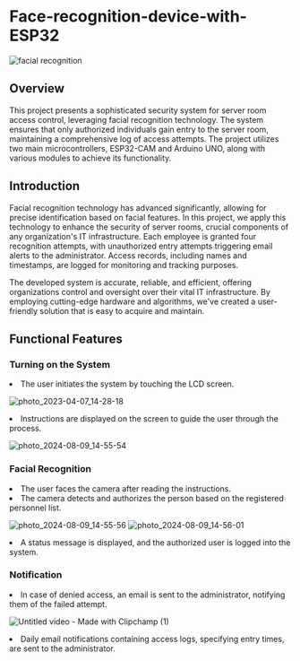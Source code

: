 # Face-recognition-device-with-ESP32


![facial recognition](https://github.com/user-attachments/assets/9ec234d7-5f37-4314-b342-5f119c08cd11)


<h2>Overview</h2>
<p>This project presents a sophisticated security system for server room access control, leveraging facial recognition technology. The system ensures that only authorized individuals gain entry to the server room, maintaining a comprehensive log of access attempts. The project utilizes two main microcontrollers, ESP32-CAM and Arduino UNO, along with various modules to achieve its functionality.</p>

<h2>Introduction</h2>
<p>Facial recognition technology has advanced significantly, allowing for precise identification based on facial features. In this project, we apply this technology to enhance the security of server rooms, crucial components of any organization's IT infrastructure. Each employee is granted four recognition attempts, with unauthorized entry attempts triggering email alerts to the administrator. Access records, including names and timestamps, are logged for monitoring and tracking purposes.</p>

<p>The developed system is accurate, reliable, and efficient, offering organizations control and oversight over their vital IT infrastructure. By employing cutting-edge hardware and algorithms, we've created a user-friendly solution that is easy to acquire and maintain.</p>

<h2>Functional Features</h2>
<h3>Turning on the System</h3>
<li>The user initiates the system by touching the LCD screen.</li>

![photo_2023-04-07_14-28-18](https://github.com/user-attachments/assets/3a441d13-1349-4bd5-b88d-c5a0f44dbb82)

<li>Instructions are displayed on the screen to guide the user through the process.</li>

![photo_2024-08-09_14-55-54](https://github.com/user-attachments/assets/1660022c-3251-4953-b95e-09d3a88dc752)

<h3>Facial Recognition</h3>
<li>The user faces the camera after reading the instructions.</li>
<li>The camera detects and authorizes the person based on the registered personnel list.</li>

![photo_2024-08-09_14-55-56](https://github.com/user-attachments/assets/a68dfbb7-efb3-47eb-8c55-71954e7a77f5)
![photo_2024-08-09_14-56-01](https://github.com/user-attachments/assets/0a17cb66-9d14-4675-8977-6d180c48476d)
<li>A status message is displayed, and the authorized user is logged into the system.</li>
<h3>Notification</h3>
<li>In case of denied access, an email is sent to the administrator, notifying them of the failed attempt.</li>

![Untitled video - Made with Clipchamp (1)](https://github.com/user-attachments/assets/0e1a576f-793a-4bf9-95d9-34bdb6489fc7)


<li>Daily email notifications containing access logs, specifying entry times, are sent to the administrator.</li>
